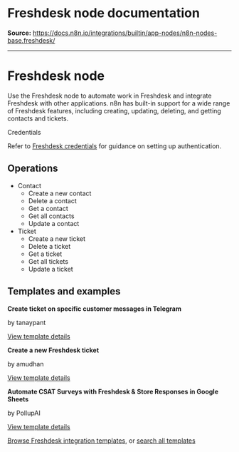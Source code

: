 # Freshdesk node documentation

**Source:** https://docs.n8n.io/integrations/builtin/app-nodes/n8n-nodes-base.freshdesk/

---

# Freshdesk node

Use the Freshdesk node to automate work in Freshdesk and integrate Freshdesk with other applications. n8n has built-in support for a wide range of Freshdesk features, including creating, updating, deleting, and getting contacts and tickets.

Credentials

Refer to [Freshdesk credentials](../../credentials/freshdesk/) for guidance on setting up authentication.

## Operations

- Contact
  - Create a new contact
  - Delete a contact
  - Get a contact
  - Get all contacts
  - Update a contact
- Ticket
  - Create a new ticket
  - Delete a ticket
  - Get a ticket
  - Get all tickets
  - Update a ticket

## Templates and examples

**Create ticket on specific customer messages in Telegram**

by tanaypant

[View template details](https://n8n.io/workflows/368-create-ticket-on-specific-customer-messages-in-telegram/)

**Create a new Freshdesk ticket**

by amudhan

[View template details](https://n8n.io/workflows/448-create-a-new-freshdesk-ticket/)

**Automate CSAT Surveys with Freshdesk & Store Responses in Google Sheets**

by PollupAI

[View template details](https://n8n.io/workflows/4238-automate-csat-surveys-with-freshdesk-and-store-responses-in-google-sheets/)

[Browse Freshdesk integration templates](https://n8n.io/integrations/freshdesk/), or [search all templates](https://n8n.io/workflows/)
